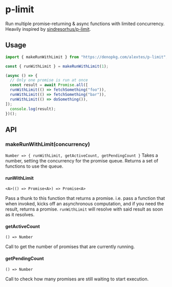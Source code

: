 # p-limit

Run multiple promise-returning & async functions with limited concurrency.
Heavily inspired by [sindresorhus/p-limit](https://github.com/sindresorhus/p-limit).

## Usage

```ts
import { makeRunWithLimit } from "https://denopkg.com/alextes/p-limit";

const { runWithLimit } = makeRunWithLimit(1);

(async () => {
  // Only one promise is run at once
  const result = await Promise.all([
  runWithLimit(() => fetchSomething("foo")),
  runWithLimit(() => fetchSomething("bar")),
  runWithLimit(() => doSomething()),
]);
  console.log(result);
})();
```

## API

### makeRunWithLimit(concurrency)
`Number => { runWithLimit, getActiveCount, getPendingCount }`
Takes a number, setting the concurrency for the promise queue. Returns a set of functions to use the queue.

#### runWithLimit
`<A>(() => Promise<A>) => Promise<A>`

Pass a thunk to this function that returns a promise. i.e. pass a function that when invoked, kicks off an asynchronous computation, and if you need the result, returns a promise. `runWithLimit` will resolve with said result as soon as it resolves.

#### getActiveCount
`() => Number`

Call to get the number of promises that are currently running.

#### getPendingCount
`() => Number`

Call to check how many promises are still waiting to start execution.

